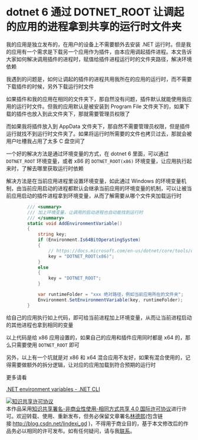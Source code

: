 # dotnet 6 通过 DOTNET_ROOT 让调起的应用的进程拿到共享的运行时文件夹

我的应用是独立发布的，在用户的设备上不需要额外去安装 .NET 运行时。但是我的应用有一个需求是下载另一个应用作为插件，由本应用调起插件进程。本文告诉大家如何解决调用插件的进程时，赋值给插件进程运行时的文件夹路径，解决环境依赖

<!--more-->
<!-- CreateTime:2022/4/20 20:05:02 -->

<!-- 发布 -->

我遇到的问题是，如何让调起的插件的进程共用我所在的应用的运行时，而不需要下载插件的时候，另外下载运行时文件

如果插件和我的应用在相同的文件夹下，那自然没有问题，插件默认就能使用我应用的运行时文件。但我的应用默认是被安装到 Program File 文件夹下的，如果下载的插件也放入到此文件夹下，那就需要管理员权限了

而如果我将插件放入到 AppData 文件夹下，那自然不需要管理员权限，但是插件运行就找不到运行时文件夹了。如果将运行时所需要的文件也拷贝过去，那就会被用户吐槽我占用了太多 C 盘空间了

一个好的解决方法是通过环境变量的方式，在 dotnet 6 里面，可以通过 `DOTNET_ROOT` 环境变量，或者 x86 的 `DOTNET_ROOT(x86)` 环境变量，让应用执行起来时，了解去哪里获取运行时依赖

解决方法是在当前应用进程里设置环境变量，如此通过 Windows 的环境变量机制，由当前应用启动的进程都默认会继承当前应用的环境变量的机制，可以让被当前应用启动的插件进程拿到环境变量，从而了解需要从哪个文件夹加载运行时

```csharp
        /// <summary>
        /// 加上环境变量，让调用的启动进程也自动能找到运行时
        /// </summary>
        static void AddEnvironmentVariable()
        {
            string key;
            if (Environment.Is64BitOperatingSystem)
            {
                // https://docs.microsoft.com/en-us/dotnet/core/tools/dotnet-environment-variables
                key = "DOTNET_ROOT(x86)";
            }
            else
            {
                key = "DOTNET_ROOT";
            }

            var runtimeFolder = "xxx 绝对路径，例如当前应用所在的文件夹";
            Environment.SetEnvironmentVariable(key, runtimeFolder);
        }
```

给自己的应用执行如上代码，即可给当前进程加上环境变量，从而让当前进程启动的其他进程也拿到相同的变量

以上代码是给 x86 应用设置的，如果自己的应用和插件应用同时都是 x64 的，那么只需要使用 `DOTNET_ROOT` 即可

另外，以上有一个坑就是对 x86 和 x64 混合应用不友好，如果有混合使用的，记得需要做额外的拆分逻辑，让对应的应用加载到符合预期的运行时

更多请看 

[.NET environment variables - .NET CLI](https://docs.microsoft.com/en-us/dotnet/core/tools/dotnet-environment-variables?WT.mc_id=WD-MVP-5003260 )

<a rel="license" href="http://creativecommons.org/licenses/by-nc-sa/4.0/"><img alt="知识共享许可协议" style="border-width:0" src="https://i.creativecommons.org/l/by-nc-sa/4.0/88x31.png" /></a><br />本作品采用<a rel="license" href="http://creativecommons.org/licenses/by-nc-sa/4.0/">知识共享署名-非商业性使用-相同方式共享 4.0 国际许可协议</a>进行许可。欢迎转载、使用、重新发布，但务必保留文章署名[林德熙](http://blog.csdn.net/lindexi_gd)(包含链接:http://blog.csdn.net/lindexi_gd )，不得用于商业目的，基于本文修改后的作品务必以相同的许可发布。如有任何疑问，请与我[联系](mailto:lindexi_gd@163.com)。
